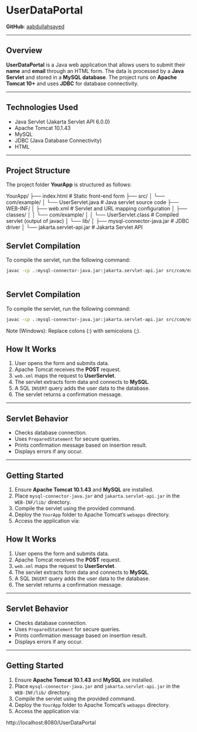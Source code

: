 # UserDataPortal  

**GitHub**: [aabdullahsayed](https://github.com/aabdullahsayed)  

---

## Overview  
**UserDataPortal** is a Java web application that allows users to submit their **name** and **email** through an HTML form. The data is processed by a **Java Servlet** and stored in a **MySQL database**. The project runs on **Apache Tomcat 10+** and uses **JDBC** for database connectivity.  

---

## Technologies Used  
- Java Servlet (Jakarta Servlet API 6.0.0)  
- Apache Tomcat 10.1.43  
- MySQL  
- JDBC (Java Database Connectivity)  
- HTML  

---

## Project Structure  

The project folder **YourApp** is structured as follows:  

YourApp/
├── index.html                        # Static front-end form
├── src/
│   └── com/example/
│       └── UserServlet.java          # Java servlet source code
├── WEB-INF/
│   ├── web.xml                       # Servlet and URL mapping configuration
│   ├── classes/
│   │   └── com/example/
│   │       └── UserServlet.class     # Compiled servlet (output of javac)
│   └── lib/
│       ├── mysql-connector-java.jar  # JDBC driver
│       └── jakarta.servlet-api.jar   # Jakarta Servlet API


## Servlet Compilation  

To compile the servlet, run the following command:  

```bash
javac -cp .:mysql-connector-java.jar:jakarta.servlet-api.jar src/com/example/UserServlet.java
 
```

## Servlet Compilation  

To compile the servlet, run the following command:  

```bash
javac -cp .:mysql-connector-java.jar:jakarta.servlet-api.jar src/com/example/UserServlet.java

```
Note (Windows): Replace colons (:) with semicolons (;).

## How It Works  

1. User opens the form and submits data.  
2. Apache Tomcat receives the **POST** request.  
3. `web.xml` maps the request to **UserServlet**.  
4. The servlet extracts form data and connects to **MySQL**.  
5. A SQL `INSERT` query adds the user data to the database.  
6. The servlet returns a confirmation message.  

---

## Servlet Behavior  

- Checks database connection.  
- Uses `PreparedStatement` for secure queries.  
- Prints confirmation message based on insertion result.  
- Displays errors if any occur.  

---

## Getting Started  

1. Ensure **Apache Tomcat 10.1.43** and **MySQL** are installed.  
2. Place `mysql-connector-java.jar` and `jakarta.servlet-api.jar` in the `WEB-INF/lib/` directory.  
3. Compile the servlet using the provided command.  
4. Deploy the `YourApp` folder to Apache Tomcat’s `webapps` directory.  
5. Access the application via:  

## How It Works  

1. User opens the form and submits data.  
2. Apache Tomcat receives the **POST** request.  
3. `web.xml` maps the request to **UserServlet**.  
4. The servlet extracts form data and connects to **MySQL**.  
5. A SQL `INSERT` query adds the user data to the database.  
6. The servlet returns a confirmation message.  

---

## Servlet Behavior  

- Checks database connection.  
- Uses `PreparedStatement` for secure queries.  
- Prints confirmation message based on insertion result.  
- Displays errors if any occur.  

---

## Getting Started  

1. Ensure **Apache Tomcat 10.1.43** and **MySQL** are installed.  
2. Place `mysql-connector-java.jar` and `jakarta.servlet-api.jar` in the `WEB-INF/lib/` directory.  
3. Compile the servlet using the provided command.  
4. Deploy the `YourApp` folder to Apache Tomcat’s `webapps` directory.  
5. Access the application via:  

http://localhost:8080/UserDataPortal
